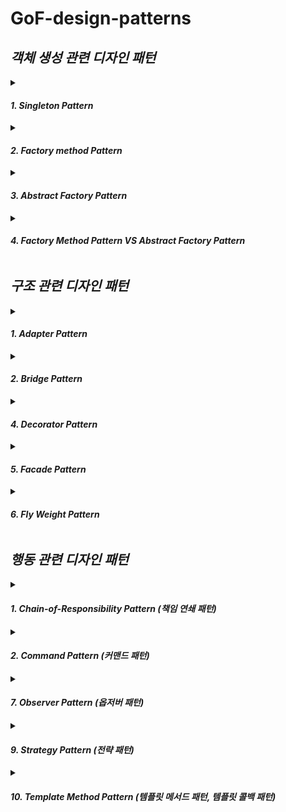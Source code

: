 # GoF-design-patterns

## ***객체 생성 관련 디자인 패턴***

<details markdown="1">
<summary> 

#### ***1. Singleton Pattern***  </summary>  
  
  
> 인스턴스를 오직 한개만 제공하는 클래스  
  
  
시스템 런타임, 환경 세팅에 대한 정보 등, 인스턴스가 여러개 일 때 문제가 생길 수 있는 경우가 있다.  
인스턴스를 오직 한개만 만들어 제공하는 클래스가 필요하다.  

```
아래는 가장 대표적인 SingleTon 방식이지만,
다른 쓰레드가 if문 안에 동시에 들어가게 된다면 Thread Safe하지 않게 되는 문제가 있다.

private static Object instance;

public static Object getInstance(){
  if(instance == null) {
    instance = new Object();
  }
  return instance;
}
```

```
# synchronized
동기화를 위해 synchronized 키워드를 사용할 수 있다.
이 방법의 단점은, getInstance() 메서드를 호출할 떄 마다 동기화 처리 작업떄문에 성능에 약간의 불이득이 생길 수 있다.

public static synchronized Object getInstance(){}
```

```
# 이른 초기화(eager initializtion)
객체를 생성하는데에 비용이 비싸지 않다면 아래의 이른 초기화(eager initializtion) 방식을 사용해 미리 생성할 수 있다.

private static final Object INSTANCE = new Object();

public static Object getInstance() {
  return INSTANCE;
}
```

```
# double checked locking
double checked locking으로 효율적인 동기화 블럭을 만들 수 있다.
여러 쓰레드가 활발한 상황에서 if문 안에 들어왔을때에만 대비해서 synchronized를 사용하기 떄문에 method단에 synchronized를 명시한 것 보다 성능에 유리하다.
또,instance를 필요한 시점에 만들 수 있다는 장점이 있다.
JAVA 1.5 이상부터 사용 가능하다.

private static volatile Object insatnce;

public static Object getInstance() {
  if(instance == null) {
    synchronized(Object.class) {
      if(instance == null) {
        instance = new Object();
      }
    }
  }
  return instance;
}
```

```
# static inner class
권장되는 방법중에 하나인 inner class를 활용하는 방법이다.
double checked locking 보다 단순하며 멀티쓰레드 환경에서도 안전하고, getInstance()가 호출될 때 ObjectHolder 클래스가 로딩이 되고 그 때   
instance를 생성하는 lazy loding이 가능한 코드가 된다.

private static class ObjectHolder {
  private static final Object INSTANCE = new Object();
}

public static Object getInstance() {
  return ObjectHolder.INSTANCE;
}


하지만, 리플랙션을 사용하게 되면 Singleton이 깨지게 된다.
Object object = Object.getInstance();

Constructor<Object> constructor = Object.class.getDeclaredConstructor();
constructor.setAccessible(true);
Object object1 = constructor.newInstance();

System.out.println(object == object1) ==> false 

따라서, 실무에서 사용을 할때에는 spring context에 bean으로 등록하고 사용하는게 좋다.
```



</details>




<details markdown="1">
<summary> 

#### ***2. Factory method Pattern***  </summary>  

> 구체적으로 어떤 인스턴스를 만들지는 서브클래스가 정한다.  
다양한 구현체가 있고, 그 중에서 특정한 구현체를 만들 수 있는 다양한 팩토리를 제공할 수 있다.
팩토리 패턴을 적용하면 변경에는 닫혀있고 확장에는 열려있는 개방폐쇄 원칙을 지키는 소프트웨어를 개발할 수 있다.

<img width="815" alt="ship_factory" src="https://user-images.githubusercontent.com/94272140/205433622-66f3ff3f-aa9f-4d4e-992a-861009bfd8fc.png">

```
-- old
기존 ShipFactory Class에서 분기에 의한 제품을 생산하고 있다.
public static Ship orderShip(String name, String email) {

  // Customizing for specific name
  if (name.equalsIgnoreCase("whiteship")) {
    ship.setLogo("\uD83D\uDEE5️");
  } else if (name.equalsIgnoreCase("blackship")) {
    ship.setLogo("⚓");
  }

  // coloring
  if (name.equalsIgnoreCase("whiteship")) {
    ship.setColor("whiteship");
  } else if (name.equalsIgnoreCase("blackship")) {
    ship.setColor("black");
  }
...


-- new
// ShipFactory 클래스를 Interface로 만들고 이를 상속받은 제품별 Factory 클래스를 생성한다.
// default 메서드를 사용해 Interface 내부에서 구현이 가능하다.

- ShipFactory Interface
public interface ShipFactory {

    default Ship orderShip(String name, String email) {
        validate(name, email);
        prepareFor(name);

        Ship ship = createShip();
        sendEmailTo(email, ship);
        return ship;
    }
...

- WhiteShipFactory Class
public class WhiteShipFactory implements ShipFactory{

    @Override
    public Ship createShip() {
        return new WhiteShip();
    }

// use
Ship whiteship = new WhiteShipFactory().orderShip("WhiteShip", "hong@email.com");
Ship blackship = new BlackShipFactory().orderShip("Blackship", "keesun@mail.com");
```


```
// 하지만, 위와 같이 사용하면 변경에 열려있다. 따라서 아래의 print 메서드와 같이 ShipFactory 인터페이스 형태로 받아 사용한다면 변경에 닫힌 소스를 구현할 수 있다.

Client client = new Client();
client.print(new WhiteShipFactory(), "whiteship", "lee@email.com");
client.print(new BlackShipFactory(), "whiteship", "lee@email.com");

private void print(ShipFactory shipFactory, String name, String email) {
  System.out.println(shipFactory.orderShip(name, email));
}

```

```
실무에서는 아래와 같은 단순한 factory method pattern을 많이 사용한다.
=> 매개변수의 값에 따라 또는 메소드에 따라 각기 다른 인스턴스를 리턴하는 단순한 버전의 팩토리 패턴


public Object createProduct(String name) {
  if (name.equals("whiteship")) {
    return new WhiteShip();
  } else if (name.equals("blackship")) {
    return new BlackShip();
  }

  throw new IllegalArgumentException();
}


JAVA  
- java.lang.Calendar OR java.lang.NumberFormat  

스프링 BeanFactory  
- Object 타입의 Product를 만드는 BeanFactory라는 Creator가 있다.
```
</details>








<details markdown="1">
<summary> 

#### ***3. Abstract Factory Pattern***  </summary>  


> 서로 관련있는 여러 객체를 만들어주는 인터페이스  
구체적으로 어떤 클래스의 인스턴스를 사용하는지 감출 수 있다.  
클라이언트 코드에서 구체적인 클래스의 의존성을 제거한다.  

![ship_abstract_factory](https://user-images.githubusercontent.com/94272140/205433590-3c64f954-bb97-49c6-ac8e-08b080ae818a.png)

```
Abstract Factory Pattern은 Factory pattern과 다르게 팩토리를 사용하는 방법에 초점을 두고있다.

// 사용
ShipFactory shipFactory = new WhiteShipFactory(new WhitePartsProFactory());
Ship ship = shipFactory.createShip();


// WhiteShipFactory
구체적인 팩토리 클래스 내부에서 추상화를 시켜놓은 배에 사용될 Parts 클래스를 주입받아 사용
private ShipPartsFactory shipPartsFactory;

public WhiteShipFactory(ShipPartsFactory shipPartsFactory) {
  this.shipPartsFactory = shipPartsFactory;
}

@Override
public Ship createShip() {
  Ship ship = new WhiteShip();
  ship.setAnchor(shipPartsFactory.createAnchor());
  ship.setWheel(shipPartsFactory.createWheel());
  return ship;
}
```




 







</details>


<details markdown="1">
<summary> 

#### ***4. Factory Method Pattern VS Abstract Factory Pattern***  </summary>  
  
  
- 모양과 효과는 비슷하지만,,,  
둘 다 구체적인 객체 생성 과정을 추상화한 인터페이스를 제공한다.  
  
  
- 관점이 다르다  
팩토리 메서드 패턴은 "팩토리를 구현하는 방법"에 초점을 둔다.  
추상 팩토리 패턴은 "팩토리를 사용하는 방법"에 초점을 둔다.  
  
  
- 목적이 조금 다르다  
팩토리 메서드 패턴은 구체적인 객체 생성 과정을 하위 또는 구체적인 클래스로 옮기는 것이 목적.  
추상 팩토리 패턴은 관련있는 여러 객체를 구체적인 클래스에 의존하지 않고 만들 수 있게 해주는 것이 목적.  
  

> 소스 내부 _04_study의 Computer Class를 기반으로 팩토리, 추상 팩토리 패턴 비교
<img width="2302" alt="스크린샷 2022-12-03 오후 6 20 28" src="https://user-images.githubusercontent.com/94272140/205433753-564fc281-9cec-41ac-8d04-72c640cafc97.png">



</details>

















## ***구조 관련 디자인 패턴***  

<details markdown="1">
<summary> 

#### ***1. Adapter Pattern***  </summary>  
  
  
> 기존 코드를 클라이언트가 사용하는 인터페이스의 구현체로 바꿔주는 패턴

클라이언트가 사용하는 인터페이스를 따르지 않는 기존 코드를 재사용할 수 있게 해준다.


장점
- 기존 코드를 변경하지 않고 원하는 인터페이스 구현체를 만들어 재사용할 수 있다. (개방 폐쇄의 원칙)
- 기존 코드가 하던 일과 특정 인터페이스 구현체로 변환하는 작업을 각기 다른 클래스로 분리하여 관찰할 수 있다. (단일 책임 원칙)
  
단점
- 새 클래스가 생겨 복잡도가 증가할 수 있다. 경우에 따라서는 기존 코드가 해당 인터페이스를 구현하도록 수정하는 것이 좋은 선택이 될 수도 있다.

</details>




<details markdown="1">
<summary> 

#### ***2. Bridge Pattern***  </summary>  

> 추상적인 것과 구체적인 것을 분리하여 연결하는 패턴
하나의 계층 구조일 때 보다 각기 나누었을 때 독립적인 계층 구조로 발전시킬 수 있다.
서로 성격이 상이한 것들을 분리해 하나의 계층구조가 아닌 둘 사이를 연결하는 브릿지 패턴


장점
- 추상적인 코드를 구체적인 코드 변경 없이도 독립적으로 확장할 수 있다.
- 추상적인 코드와 구체적인 코드를 분리할 수 있다.

단점 
- 계층 구조가 늘어나 복잡도가 증가할 수 있다.


```
--old
기존 소스는 Champion interface를 구현하여 같은 동작을 하는 소스를 계속 작성해야한다.
public class KDA아리 implements Champion {

    @Override
    public void move() {
        System.out.println("KDA 아리 move");
    }

    @Override
    public void skillQ() {
        System.out.println("KDA 아리 Q");
    }

-- new
Champion를 구현한 DefaultChampion 브릿지를 만들어 추상적인코드를 구체적인 코드 변경 없이도 독립적으로 확장할 수 있게 만든다.
public class DefaultCampion implements Champion {

    private Skin skin;
    private String name;

    public DefaultCampion(Skin skin, String name) {
        this.skin = skin;
        this.name = name;
    }

    @Override
    public void move() {
        System.out.printf("%s %s move\n", skin.getName(), this.name);
    }

    @Override
    public void skillQ() {
        System.out.printf("%s %s skill Q\n", skin.getName(), this.name);
    }
    ...
    
    
// 구체적인 챔피언 클래스    
public class 아리 extends DefaultCampion {

public 아리(Skin skin) {
        super(skin, "아리");
    }
}
```
</details>



<details markdown="1">
<summary> 

#### ***4. Decorator Pattern***  </summary>  

> 기존 코드를 변경하지 않고 부가 기능을 추가하는 패턴  
상속이 아닌 위임을 사용해서 보다 유연하게(런타임에) 부가 기능을 추가하는 것도 가능하다.  


장점  
- 새로운 클래스를 만들지 않고 기존 기능을 조합할 수 있다.  
- 컴파일 타임이 아닌 런타임에 동적으로 기능을 변경할 수 있다.  
  
단점  
- 데코레이터를 조합하는 코드가 복잡할 수 있다.  




```
-- old
클라이언트의 코드는 바뀌지 않지만, trimming과 spam filtering을 동시에 적용할 수 없는 상속의 한계가 있다.
Client client = new Client(new SpamFilteringCommentService()); <--
Client client = new Client(new TrimmingCommentService());      <--
client.writeComment("오징어게임");
client.writeComment("보는게 하는거 보다 재밌을 수가 없지...");
client.writeComment("http://whiteship.me");


-- new  

1. 본연의 일만 담당하는 trimming과 spam filtering class를 만들어 단일책임원칙을 지킬 수 있다.  
public class SpamFilteringCommentDecorator extends CommentDecorator {

    public SpamFilteringCommentDecorator(CommentService commentService) {
        super(commentService);
    }

    @Override
    public void addComment(String comment) {
        if (isNotSpam(comment)) {
            super.addComment(comment);
        }
    }
    ...


2. 또, 상속이 아닌 인터페이스를 사용하기때문에 filtering의 조합을 자유롭게 사용할 수 있는 장점이 있다.
if(enabledSpamFilter) {
  commentService = new SpamFilteringCommentDecorator(commentService);
}

if(enabledTrimming) {
  commentService = new TrimmingCommentDecorator(commentService);
}


3. filter가 추가되거나 조합한다 하더라도 DefaultCommentService나 Client의 코드는 전혀 변경이 없으며,  
소스의 변경 없이 확장 가능한 개방폐쇄의 원칙을 지킬 수 있다.  
public class DefaultCommentService implements CommentService {

    @Override
    public void addComment(String comment) {
        System.out.println(comment);
    }
    
    기능의 확장 ...

// App
CommentService commentService = new DefaultCommentService();


4. 클라이언트 코드가 인터페이스를 사용하여 의존성을 역전할 수 있기 때문에 의존역전원칙을 지킬 수 있다.  
private CommentService commentService;

public Client(CommentService commentService) {
  this.commentService = commentService;
}

public void writeComment(String comment) {
  commentService.addComment(comment);
}
```
</details>





<details markdown="1">
<summary> 

#### ***5. Facade Pattern***  </summary>  
  
> 복잡한 서브 시스템 의존성을 최소화하는 방법.  
클라이언트가 사용해야하는 복잡한 서브 시스템 의존성을 간단한 인터페이스로 추상화 할 수 있다.  

장점   
- 서브 시스템에 대한 의존성을 한곳으로 모을 수 있다.
  
단점  
- 퍼사드 클래스가 서브 시스템에 대한 모든 의존성을 가지게 된다.  




</details>



<details markdown="1">
<summary> 

#### ***6. Fly Weight Pattern***  </summary>  

> 객체를 가볍게 만들어 메모리 사용을 줄이는 패턴
자주 변하는 속성과 변하지 않는 속성을 분리하고 재사용하여 메모리 사용을 줄일 수 있다.

장점  
- 어플리케이션에서 사용하는 메모리를 줄일 수 있다.

단점  
- 복잡도가 증가한다.


```
-- old
// 자주 변하는 속성까지 계속해서 객체를 생성하고 있다.
Character c1 = new Character('h', "white", "Nanum", 12); 
Character c2 = new Character('e', "white", "Nanum", 12);
Character c3 = new Character('l', "white", "Nanum", 12);
...
```

```
-- new
// fontFamily, fontSize는 자주 변하지 않는 속성이라 판단하여 Font 클래스로 묶고 FontFactory 클래스에서 Cache를 통해 관리한다.

// Font 
// 인스턴스 공유를 목적으로 하기 때문에 final 키워드를 붙이고 getter만 구현한다.  
public final class Font {

    final String family;
    final int size;

    public Font(String family, int size) {
        this.family = family;
        this.size = size;
    }

// FontFactory
private Map<String, Font> cache = new HashMap<>();
public Font getFont(String font) {
  if (cache.containsKey(font)) {
    return cache.get(font);
  } else {
    String[] split = font.split(":");
    Font newFont = new Font(split[0], Integer.parseInt(split[1]));
    cache.put(font, newFont);
    return newFont;
  }
}


// Client
FontFactory fontFactory = new FontFactory();
Character c1 = new Character('h', "white", fontFactory.getFont("nanum:12"));
Character c2 = new Character('e', "white", fontFactory.getFont("nanum:12"));
...
```
</details>










## ***행동 관련 디자인 패턴***  


<details markdown="1">
<summary> 

#### ***1. Chain-of-Responsibility Pattern (책임 연쇄 패턴)***  </summary>  
  
  
> 요청을 보내는 쪽(sender)과 요청을 처리하는 쪽(receiver)의 분리하는 패턴

핸들러 체인을 사용해서 요청을 처리한다.


장점
- 메인코드를 변경하지 않고 새로운 핸들러를 체인에 추가할 수 있다.
- 또한 핸들러 순서를 얼마든지 변경할 수 있다.
- 핸들러들은 각각 본인의 할 일만 가지고 있다.(단일 책임 원칙)

단점
- 연쇄적으로 흘러가다 보니 디버깅이 번거로울 수 있다.
</details>






<details markdown="1">
<summary> 

#### ***2. Command Pattern (커맨드 패턴)***  </summary>  
  
> 요청을 캡슐화 하여 호출자(invoker)와 수신자(receiver)를 분리하는 패턴.  
요청을 처리하는 방법이 바뀌더라도, 호출자의 코드는 변경되지 않는다.  
  
  
장점  
- 기존 코드를 변경하지 않고 새로운 커맨드를 만들 수 있다.  
- 수신자의 코드가 변경되어도 호출자의 코드는 변경되지 않는다.  
- 커맨드 객체를 로깅, DB에 저장, 네트워크로 전송하는 등 다양한 방법으로 활용할 수도 있다.  
  
단점  
- 코드가 복잡하고 클래스가 많아진다.
  
  
  
```
-- old
receiver에 해당하는 코드를 직접 사용하기 때문에, receiver의 코드가 바뀌면 모든 invoker의 코드가 바뀌게 된다.

public Button(Light light) {
        this.light = light;
}

public void press() {
  light.off();
}


public static void main(String[] args) {
  Button button = new Button(new Light());
  button.press();
  ...
}       
```

```
-- new
command 패턴을 사용하게 되면 command만 바뀐다.
receiver(Light)가 바뀌더라도 invoker(Button)의 변화 범위가 없거나 축소된다.

public Button(Command command) {
  this.command = command;
}

public void press() {
  command.execute();
}

public static void main(String[] args) {
  Button button = new Button(new LightOnCommand(new Light()));

  button.press();
  button.press();
}
```
</details>



<details markdown="1">
<summary> 

#### ***7. Observer Pattern (옵저버 패턴)***  </summary>  

다수의 객체가 특정 객체 상태 변화를 감지하고 알림을 받는 패턴.  
- 발생(Publish) - 구독(subscribe) 패턴을 구현할 수 있다.  

장점  
- 상태를 변경하는 객체(publisher)와 변경을 감지하는 객체(subscriber)의 관계를 느슨하게 유지할 수 있다.  
- Subject의 상태 변경을 주기적으로 조회하지 않고 자동으로 감지할 수 있다.  
- 런타임에 옵저버를 추가하거나 제거할 수 있다.  

단점  
- 복잡도가 증가한다.  
- 다수의 Observer 객체를 등록 이후 해지 않는다면 memory leak이 발생할 수도 있다.  



</details>


<details markdown="1">
<summary> 

#### ***9. Strategy Pattern (전략 패턴)***  </summary>  

> 일을 수행하는 방법이 여러가지 일때, 여러 알고리즘을 각각의 개별적인 클래스로 캡슐화를 하고 캡슐화되어있는 것을 공통의 인터페이스로 추상화 해서  
로직을 사용하는 곳에서는 추상화된 인터페이스만 사용함으로써 코드는 바뀌지 않지만 알고리즘을 바꿔낄수 있는 패턴이다.

> 여러 알고리즘을 캡슐화 하고 상호 교환 가능하게 만드는 패턴.  
컨텍스트에서 사용할 알고리즘을 클라이언트가 직접 선택한다.

장점 
- 새로운 전략을 추가하더라도 기존 코드를 변경하지 않는다.
- 상속 대신 위임을 사용할 수 있다.
- 런타임에 전략을 변경할 수 있다.


단점
- 복잡도가 증가한다.
- 클라이언트 코드가 구체적인 전략을 알아야 한다.

```
1. Speed라는 인터페이스를 상속받은 전략 클래스를 생성한다.
public class Normal implements Speed {
    @Override
    public void blueLight() {
        System.out.println("무 궁 화    꽃   이");
    }

    @Override
    public void redLight() {
        System.out.println("피 었 습 니  다.");
    }
...

2. 파라미터로 인터페이스를 받아 사용한다.
public class BlueLightRedLight {
  public void blueLight(Speed speed) {
        speed.blueLight();
    }

    public void redLight(Speed speed) {
        speed.redLight();
    }
    ...

3. 전략만 바꿔주며 사용이 가능하며 익명클래스로 사용할 수 있다.
BlueLightRedLight game = new BlueLightRedLight();
        game.blueLight(new Normal());
        game.redLight(new Faster());

        game.blueLight(new Speed() {
            @Override
            public void blueLight() {

            }

            @Override
            public void redLight() {

            }
        });
```
</details>







<details markdown="1">
<summary> 

#### ***10. Template Method Pattern (템플릿 메서드 패턴, 템플릿 콜백 패턴)*** </summary>  

> 알고리즘 구조를 서브 클래스가 확장할 수 있도록 템플릿으로 제공하는 방법.  
추상 클래스는 템플릿을 제공하고 하위 클래스는 구체적인 알고리즘을 제공한다.  

장점 
- 템플릿 코드를 재사용하고 중복 코드를 줄일 수 있다.  
- 템플릿 코드를 변경하지 않고 상속을 받아서 구체적인 알고리즘만 변경할 수 있다.  

단점  
- 리스코프 치환 원칙을 위반할 수도 있다.  
- 알고리즘 구조가 복잡할수록 템플릿을 유지하기 어려워진다.  




```
같은 로직을 사용하는 메서드 내부의 소스를 템플릿으로 제공하기 위해 class를 abstract class로 만든다.

public int process() {
        try(BufferedReader reader = new BufferedReader(new FileReader(path))) {
            int result = 0;
            String line = null;
            while((line = reader.readLine()) != null) {
                result = getResult(result, Integer.parseInt(line));  <<<<<<<<<<<<<<<<<<<<<<
            }
            return result;
        } catch (IOException e) {
            throw new IllegalArgumentException(path + "에 해당하는 파일이 없습니다.", e);
        }
    }

protected abstract int getResult(int result, int number);


// 곱하기, 더하기 등의 구체적인 클래스에서 상속받아 abstract 메서드를 구현한다.
@Override
protected int getResult(int result, int number) {
  return result += number;
}
```

- 템플릿 콜백 패턴
> 콜백으로 상속 대신 위임을 사용하는 템플릿 패턴.  
상속 대신 익명 내부 클래스 또는 람다 표현식을 활용할 수 있다.  

```
템플릿 콜백 패턴을 사용하여 위 소스를 좀 더 간한하게 리팩토링 할 수 있다.

// 1. 목적에 맞게 구현될 메서드 getResult를 인터페이스화 시킨다.
public interface Operator {
    int getResult(int result, int number);
}

// 2. 인터페이스를 파라미터로 받아 사용한다.
public int process(Operator operator) {
        try(BufferedReader reader = new BufferedReader(new FileReader(path))) {
            int result = 0;
            String line = null;
            while((line = reader.readLine()) != null) {
                result = operator.getResult(result, Integer.parseInt(line));
            }
            return result;
        } catch (IOException e) {
            throw new IllegalArgumentException(path + "에 해당하는 파일이 없습니다.", e);
        }
}

// 3. 익명 내부 클래스 혹은 람다식으로 목적에 맞게 구현하여 사용한다.
FileProcessor fileProcessor = new FileProcessor("number.txt");

int result = fileProcessor.process(new Operator() {
            @Override
            public int getResult(int result, int number) {
                return result += number;
            }
        });
        
OR        
       
int result = fileProcessor.process((result1, number) -> result1 += number);

// 4. 여러곳에서 사용되는 로직이라면 클래스로 구현하여 만들어 사용할수도 있다.
public class Plus implements Operator {
    @Override
    public int getResult(int result, int number) {
        return result += number;
    }
}

int result = fileProcessor.process(new Plus());
```




</details>



